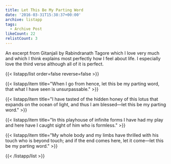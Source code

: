 ```yaml
---
title: Let This Be My Parting Word
date: '2016-03-31T15:38:37+00:00'
archive: listapp
tags: 
  - Archive Post
likeCount: 22
relistCount: 3
---
```


An excerpt from Gitanjali by Rabindranath Tagore which I love very much and which I think explains most perfectly how I feel about life. I especially love the third verse although all of it is perfect.

<!--more-->

{{< listapp/list order=false reverse=false >}}

   {{< listapp/item title="When I go from hence, let this be my parting word, that what I have seen is unsurpassable." >}}

   {{< listapp/item title="I have tasted of the hidden honey of this lotus that expands on the ocean of light, and thus I am blessed—let this be my parting word." >}}

   {{< listapp/item title="In this playhouse of infinite forms I have had my play and here have I caught sight of him who is formless." >}}

   {{< listapp/item title="My whole body and my limbs have thrilled with his touch who is beyond touch; and if the end comes here, let it come—let this be my parting word." >}}

{{< /listapp/list >}}
